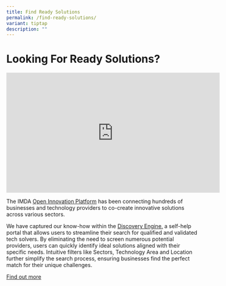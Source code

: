 ```yaml
---
title: Find Ready Solutions
permalink: /find-ready-solutions/
variant: tiptap
description: ""
---
```

<h1>Looking For Ready Solutions?</h1>
<p></p>
<p></p>
<div class="iframe-wrapper">
<iframe height="315" width="560" allowfullscreen="true" frameborder="0" src="https://www.youtube.com/embed/1PXjiCEnsXA?si=XHm-Af00Qv7pENH3&amp;autoplay=1"></iframe>
</div>
<p></p>
<p>The IMDA <a href="https://www.openinnovation.sg/?utm_medium=website&amp;utm_source=pixel&amp;utm_campaign=website" rel="noopener noreferrer nofollow" target="_blank"><u>Open Innovation Platform</u></a> has
been connecting hundreds of businesses and technology providers to co-create
innovative solutions across various sectors.</p>
<p>We have captured our know-how within the <a href="https://www.openinnovation.sg/find-solutions?utm\_medium=website&amp;utm\_source=pixel&amp;utm\_campaign=website" rel="noopener noreferrer nofollow" target="_blank"><u>Discovery Engine,</u></a> a
self-help portal that allows users to streamline their search for qualified
and validated tech solvers. By eliminating the need to screen numerous
potential providers, users can quickly identify ideal solutions aligned
with their specific needs. Intuitive filters like Sectors, Technology Area
and Location further simplify the search process, ensuring businesses find
the perfect match for their unique challenges.</p>
<p></p>
<p><a href="https://www.openinnovation.sg/find-solution?utm\_medium=website&amp;utm\_source=pixel&amp;utm\_campaign=website" rel="noopener noreferrer nofollow" target="_blank">Find out more</a>
</p>